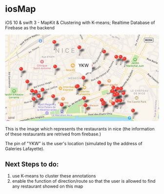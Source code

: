 # iosMap
iOS 10 &amp; swift 3 - MapKit &amp; Clustering with K-means; Realtime Database of Firebase as the backend

![alt text](https://github.com/amelieykw/iosMap/blob/master/WechatIMG76.jpeg)

This is the image which represents the restaurants in nice (the information of these restaurants are retrived from firebase.)

The pin of "YKW" is the user's location (simulated by the address of Galeries Lafayette).

## Next Steps to do:
1. use K-means to cluster these annotations
2. enable the function of direction/route so that the user is allowed to find any restaurant showed on this map
